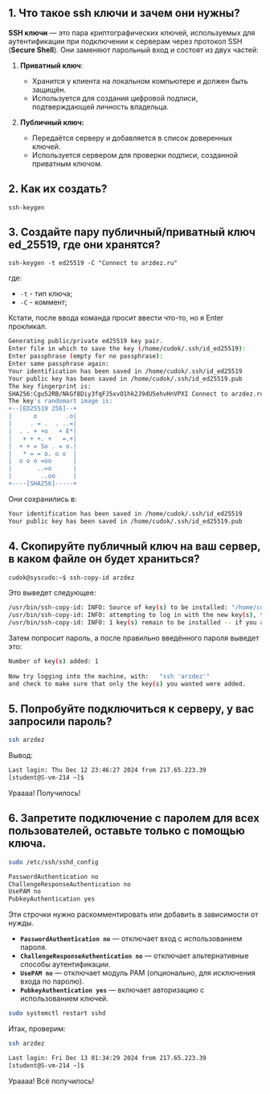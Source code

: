 ## **1. Что такое ssh ключи и зачем они нужны?**

**SSH ключи** — это пара криптографических ключей, используемых для аутентификации при подключении к серверам через протокол SSH (**Secure Shell**). Они заменяют парольный вход и состоят из двух частей:

1. **Приватный ключ**:
    - Хранится у клиента на локальном компьютере и должен быть защищён.
    - Используется для создания цифровой подписи, подтверждающей личность владельца.

1. **Публичный ключ:**
    - Передаётся серверу и добавляется в список доверенных ключей.
    - Используется сервером для проверки подписи, созданной приватным ключом.

## **2. Как их создать?**

`ssh-keygen`

## **3. Создайте пару публичный/приватный ключ ed_25519, где они хранятся?**

`ssh-keygen -t ed25519 -C "Connect to arzdez.ru"`

где:
- `-t` - тип ключа;
- `-C` - коммент;

Кстати, после ввода команда просит ввести что-то, но я Enter прокликал.

```bash
Generating public/private ed25519 key pair.  
Enter file in which to save the key (/home/cudok/.ssh/id_ed25519):     
Enter passphrase (empty for no passphrase):    
Enter same passphrase again:    
Your identification has been saved in /home/cudok/.ssh/id_ed25519  
Your public key has been saved in /home/cudok/.ssh/id_ed25519.pub  
The key fingerprint is:  
SHA256:Cgu52RB/NkGf8Diy3fqFJ5xvO1hk2J9dU5ehvHnVPXI Connect to arzdez.ru  
The key's randomart image is:  
+--[ED25519 256]--+  
|      o        .o|  
|     . = .  . ..=|  
|  . . + +o   + E*|  
|   + + +. +   =.+|  
|  + + = So . = o.|  
|   * = = o. o o  |  
|  o o o =oo      |  
|       ..=o      |  
|        ..oo     |  
+----[SHA256]-----+
```

Они сохранились в:

```bash
Your identification has been saved in /home/cudok/.ssh/id_ed25519  
Your public key has been saved in /home/cudok/.ssh/id_ed25519.pub
```

## **4. Скопируйте публичный ключ на ваш сервер, в каком файле он будет храниться?**

```bash
cudok@syscudo:~$ ssh-copy-id arzdez
```

Это выведет следующее:

```bash
/usr/bin/ssh-copy-id: INFO: Source of key(s) to be installed: "/home/cudok/.ssh/id_ed25519.pub"  
/usr/bin/ssh-copy-id: INFO: attempting to log in with the new key(s), to filter out any that are already installed  
/usr/bin/ssh-copy-id: INFO: 1 key(s) remain to be installed -- if you are prompted now it is to install the new keys
```

Затем попросит пароль, а после правильно введённого пароля выведет это:

```bash
Number of key(s) added: 1  
  
Now try logging into the machine, with:   "ssh 'arzdez'"  
and check to make sure that only the key(s) you wanted were added.
```

## **5. Попробуйте подключиться к серверу, у вас запросили пароль?**

```bash
ssh arzdez
```

Вывод:

```bash
Last login: Thu Dec 12 23:46:27 2024 from 217.65.223.39  
[student@S-vm-214 ~]$
```

Ураааа! Получилось!

## **6. Запретите подключение с паролем для всех пользователей, оставьте только с помощью ключа.**

```bash
sudo /etc/ssh/sshd_config
```

```bash
PasswordAuthentication no
ChallengeResponseAuthentication no
UsePAM no
PubkeyAuthentication yes
```

Эти строчки нужно раскомментировать или добавить в зависимости от нужды.

- **`PasswordAuthentication no`** — отключает вход с использованием пароля.
- **`ChallengeResponseAuthentication no`** — отключает альтернативные способы аутентификации.
- **`UsePAM no`** — отключает модуль PAM (опционально, для исключения входа по паролю).
- **`PubkeyAuthentication yes`** — включает авторизацию с использованием ключей.

```bash
sudo systemctl restart sshd
```

Итак, проверим:

```bash
ssh arzdez
```

```bash
Last login: Fri Dec 13 01:34:29 2024 from 217.65.223.39  
[student@S-vm-214 ~]$
```

Ураааа! Всё получилось!